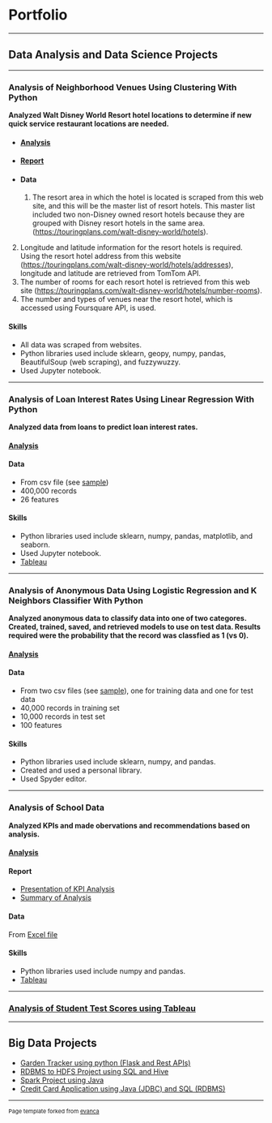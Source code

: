 # Portfolio

---

## Data Analysis and Data Science Projects

---

### Analysis of Neighborhood Venues Using Clustering With Python

**Analyzed Walt Disney World Resort hotel locations to determine if new quick service restaurant locations are needed.**

- #### [Analysis](https://github.com/Gia12345/Journey-Projects/tree/master/Data-Science-Data-Analysis-Projects/IBM%20Data%20Science%20Certificate%20Capstone%20Project)

- #### [Report](https://github.com/Gia12345/Journey-Projects/blob/master/Data-Science-Data-Analysis-Projects/IBM%20Data%20Science%20Certificate%20Capstone%20Project/WDW%20Restaurant%20Locations%20Report%20Rev.pdf)

- #### Data
    1.  The resort area in which the hotel is located is scraped from this web site, and this will be the master list of resort hotels.  This master list included two non-Disney owned resort hotels because they are grouped with Disney resort hotels in the same area.  (https://touringplans.com/walt-disney-world/hotels).
2.  Longitude and latitude information for the resort hotels is required.  Using the resort hotel address from this website (https://touringplans.com/walt-disney-world/hotels/addresses), longitude and latitude are retrieved from TomTom API.
3.  The number of rooms for each resort hotel is retrieved from this web site (https://touringplans.com/walt-disney-world/hotels/number-rooms).
4.  The number and types of venues near the resort hotel, which is accessed using Foursquare API, is used.


#### Skills
- All data was scraped from websites.
- Python libraries used include sklearn, geopy, numpy, pandas, BeautifulSoup (web scraping), and fuzzywuzzy.
- Used Jupyter notebook.

---

### Analysis of Loan Interest Rates Using Linear Regression With Python

**Analyzed data from loans to predict loan interest rates.**

#### [Analysis](https://github.com/Gia12345/Journey-Projects/tree/master/Data-Science-Data-Analysis-Projects/Loan%20Interest%20Rate%20Analysis)

#### Data 
- From csv file (see [sample](https://github.com/Gia12345/Journey-Projects/blob/master/Data-Science-Data-Analysis-Projects/Loan%20Interest%20Rate%20Analysis/data/loan_interest_rates_slice.csv))
- 400,000 records
- 26 features

#### Skills

- Python libraries used include sklearn, numpy, pandas, matplotlib, and seaborn.
- Used Jupyter notebook.
- [Tableau](https://public.tableau.com/profile/gia.g#!/vizhome/LoanInterestRateAnalysis/JobIR)

---
### Analysis of Anonymous Data Using Logistic Regression and K Neighbors Classifier With Python

**Analyzed anonymous data to classify data into one of two categores.  Created, trained, saved, and retrieved models to use on test data.  Results required were the probability that the record was classfied as 1 (vs 0).**

#### [Analysis](https://github.com/Gia12345/Journey-Projects/tree/master/Data-Science-Data-Analysis-Projects/Anonymous%20Data%20Analysis)

#### Data 
- From two csv files (see [sample](https://github.com/Gia12345/Journey-Projects/blob/master/Data-Science-Data-Analysis-Projects/Anonymous%20Data%20Analysis/data/exercise_02_trainslice_2.csv)), one for training data and one for test data
- 40,000 records in training set
- 10,000 records in test set
- 100 features

#### Skills

- Python libraries used include sklearn, numpy, and pandas.
- Created and used a personal library.
- Used Spyder editor.

---
### Analysis of School Data

**Analyzed KPIs and made obervations and recommendations based on analysis.**

#### [Analysis](https://github.com/Gia12345/Journey-Projects/tree/master/Data-Science-Data-Analysis-Projects/Education%20Project)

#### Report
- [Presentation of KPI Analysis](https://github.com/Gia12345/Journey-Projects/blob/master/Data-Science-Data-Analysis-Projects/Education%20Project/Gia%20Gillis%20Uplift%20Education%20Business%20Analyst%20Slides.pdf)
- [Summary of Analysis](https://github.com/Gia12345/Journey-Projects/blob/master/Data-Science-Data-Analysis-Projects/Education%20Project/Gia%20Gillis%20Uplift%20Business%20Analyst%20Assessment%20Summary.pdf)

#### Data 
From [Excel file](https://github.com/Gia12345/Journey-Projects/blob/master/Data-Science-Data-Analysis-Projects/Education%20Project/ABCDEF%20Network%20Integrated%20Dashboard_Business%20Analyst.xlsx)

#### Skills

- Python libraries used include numpy and pandas.
- [Tableau](https://public.tableau.com/profile/gia.g#!/vizhome/UpliftSchools/Student1Db)

---
### [Analysis of Student Test Scores using Tableau](https://public.tableau.com/profile/gia.g#!/vizhome/EducationProjectFinal/TestScoreDashboard1)

---
## Big Data Projects

- [Garden Tracker using python (Flask and Rest APIs)](https://github.com/Gia12345/Journey-Projects/tree/master/Data-Science-Data-Analysis-Projects/gardentracker)
- [RDBMS to HDFS Project using SQL and Hive](https://github.com/Gia12345/Journey-Projects/tree/master/ETL-Big-Data-Projects/Table%20Load%20RDBMS%20to%20HDFS)
- [Spark Project using Java](https://github.com/Gia12345/Journey-Projects/tree/master/ETL-Big-Data-Projects/Spark%20Project)
- [Credit Card Application using Java (JDBC) and SQL (RDBMS)](https://github.com/Gia12345/Journey-Projects/tree/master/ETL-Big-Data-Projects/Credit%20Card%20App%20Source)





---
<p style="font-size:11px">Page template forked from <a href="https://github.com/evanca/quick-portfolio">evanca</a></p>
<!-- Remove above link if you don't want to attibute -->
